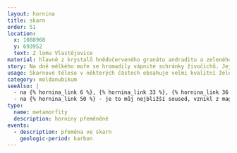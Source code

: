 ```yaml
---
layout: hornina
title: skarn
order: 51
location:
  x: 1088968
  y: 693952
  text: Z lomu Vlastějovice
material: hlavně z krystalů hnědočerveného granátu andraditu a zeleného pyroxenu, v menším množství se vyskytuje kalcit, magnetit a dalčí minerály
story: Na dně mělkého moře se hromadily vápnité schránky živočichů. Jejich stmelením vznikla pevná hornina - vápenec. Později byly mořské sedimenty zvrásněny a zatlačeny hlouběji do zemské kůry, kde je vysoká teplota a velký tlak. Do blízkosti vápence proniklo žhavé granitové magma. Horninou kolovaly horké minerální roztoky, které přinášely různé chemické prvky. Hlavní součást vápence - kalcit - byl postupně nahrazován nově vznikajícími minerály. Vápenec se změnil k nepoznání.
usage: Skarnové těleso v některých částech obsahuje velmi kvalitní železnou rudu - magnetit (Fe<sub>3</sub>O<sub>4</sub>). Magnetit lidé těžili v hlubinném dole a vyráběli z něj železo. V místech, kde bylo magnetitu nejvíce, jsou vyrubané podzemní prostory. Skarn je pevný a odolný, proto se dnes používá jako stavební kámen. Těží se v lomu, drtí se na menší kousky, které se pak třídí podle velikosti. Přidává se do betonových a asfaltových směsí pro stavební účely. 
category: moldanubikum
seeAlso: |
  - na {% hornina_link 6 %}, {% hornina_link 33 %}, {% hornina_link 36 %} a {% hornina_link 92 %} - nějak podobně jsem možná vypadal před metamorfózou
  - na {% hornina_link 50 %} - je to můj nejbližší soused, vznikl z magmatu, které mě proměnilo z vápence ve skarn
type:
  name: metamorfity
  description: horniny přeměněné
events: 
  - description: přeměna ve skarn
    geologic-period: karbon
---
```


